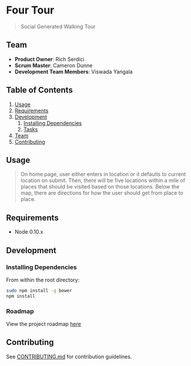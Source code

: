 # Four Tour
> Social Generated Walking Tour

## Team

  - __Product Owner__: Rich Serdici
  - __Scrum Master__: Cameron Dunne
  - __Development Team Members__: Viswada Yangala

## Table of Contents

1. [Usage](#Usage)
1. [Requirements](#requirements)
1. [Development](#development)
    1. [Installing Dependencies](#installing-dependencies)
    1. [Tasks](#tasks)
1. [Team](#team)
1. [Contributing](#contributing)

## Usage

> On home page, user either enters in location or it defaults to current location on submit.
> Then, there will be five locations within a mile of places that should be visited based on those locations.
> Below the map, there are directions for how the user should get from place to place.

## Requirements

- Node 0.10.x

## Development

### Installing Dependencies

From within the root directory:

```sh
sudo npm install -g bower
npm install
```

### Roadmap

View the project roadmap [here](https://github.com/routejs-66/routejs-66/issues)


## Contributing

See [CONTRIBUTING.md](CONTRIBUTING.md) for contribution guidelines.
